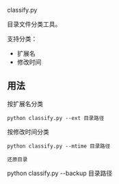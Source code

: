 classify.py

目录文件分类工具。

支持分类：

- 扩展名
- 修改时间

## 用法

按扩展名分类

```
python classify.py --ext 目录路径 
```

按修改时间分类

```
python classify.py --mtime 目录路径

还原目录

```
python classify.py --backup 目录路径
```
